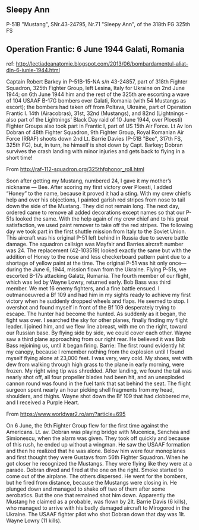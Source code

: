 ## Sleepy Ann

P-51B "Mustang", SNr.43-24795, Nr.71 "Sleepy Ann", of the 318th FG 325th FS

## Operation Frantic: 6 June 1944 Galati, Romania

ref: http://lectiadeanatomie.blogspot.com/2013/06/bombardamentul-aliat-din-6-iunie-1944.html

Captain Robert Barkey in P-51B-15-NA s/n 43-24857, part of 318th Fighter Squadron, 325th Fighter Group, left Lesina, Italy for Ukraine on 2nd June 1944; on 6th June 1944 him and the rest of the 325th are escorting a wave of 104 USAAF B-17G bombers over Galati, Romania (with 54 Mustangs as escort); the bombers had taken off from Poltava, Ukraine, part of Operation Frantic I. 14th (Airacobras), 31st, 32nd (Mustangs), and 82nd (Lightnings - also part of the Lightnings' Black Day raid of 10 June 1944, over Ploesti) Fighter Groups also took part in Frantic I, part of US 15th Air Force. Lt Av Ion Dobran of 48th Fighter Squadron, 9th Fighter Group, Royal Romanian Air Force (RRAF) shoots down 2nd Lt. Barrie Davies (P-51B "Bee", 317th FS, 325th FG), but, in turn, he himself is shot down by Capt. Barkey; Dobran survives the crash landing with minor injuries and gets back to flying in a short time!

From <http://raf-112-squadron.org/325thfghonor_roll.html>

Soon after getting my Mustang, numbered 24,  I gave it my mother’s nickname — Bee. After scoring my first victory over Ploesti, I added “Honey” to the name, because it proved it had a sting. With my crew chief’s help and over his objections, I painted garish red stripes from nose to tail down the side of the Mustang. They did not remain long. The next day, ordered came to remove all added decorations except names so that our P-51s looked the same. With the help again of my crew chief and to his great satisfaction, we used paint remover to take off the red stripes. The following day we took part in the first shuttle mission from Italy to the Soviet Union. This aircraft was his original P-51 left behind in Russia due to severe battle damage. The squadron callsign was Mayfair and Barries aircraft number was 24. The replacement (42-103519)  looked exactly the same but with the addition of Honey to the nose and less checkerboard pattern paint due to a shortage of yellow paint at the time. The original P-51  was hit only once—during the June 6, 1944, mission flown from the Ukraine. Flying P-51s, we escorted B-17s attacking Galatz, Rumania. The fourth member of our flight, which was led by Wayne Lowry, returned early. Bob Bass was third member. We met 16 enemy fighters, and a fine battle ensued. I outmanoeuvred a Bf 109 and had him in my sights ready to achieve my first victory when he suddenly dropped wheels and flaps. He seemed to stop. I overshot and found myself in front of the Bf 109 desperately trying to escape. The hunter had become the hunted.
As suddenly as it began, the fight was over. I searched the sky for other planes, finally finding my flight leader. I joined him, and we flew line abreast, with me on the right, toward our Russian base. By flying side by side, we could cover each other. Wayne saw a third plane approaching from our right rear. He believed it was Bob Bass rejoining us, until it began firing.
Barrie: The first round evidently hit my canopy, because I remember nothing from the explosion until I found myself flying alone at 23,000 feet. I was very, very cold. My shoes, wet with dew from walking through high grass to the plane in early morning, were frozen. My right wing tip was shredded. After landing, we found the tail was nearly shot off, all four propeller blades had been hit, and an unexploded cannon round was found in the fuel tank that sat behind the seat. The flight surgeon spent nearly an hour picking shell fragments from my head, shoulders, and thighs. Wayne shot down the Bf 109 that had clobbered me, and I received a Purple Heart.

From <https://www.worldwar2.ro/arr/?article=695>

On 6 June, the 9th Fighter Group flew for the first time against the Americans. Lt. av. Dobran was playing bridge with Mucenica, Senchea and Simionescu, when the alarm was given. They took off quickly and because of this rush, he ended up without a wingman. He saw the USAAF formation and then he realized that he was alone. Below him were four monoplanes and first thought they were Gustavs from 56th Fighter Squadron. When he got closer he recognized the Mustangs. They were flying like they were at a parade. Dobran dived and fired at the one on the right. Smoke started to come out of the airplane. The others dispersed. He went for the bombers, but he fired from distance, because the Mustangs were closing in. He plunged down and managed to shake off two of them after some aerobatics. But the one that remained shot him down. Apparently the Mustang he claimed as a probable, was flown by 2lt. Barrie Davis (6 kills), who managed to arrive with his badly damaged aircraft to Mirogorod in the Ukraine. The USAAF fighter pilot who shot Dobran down that day was 1lt. Wayne Lowry (11 kills).


